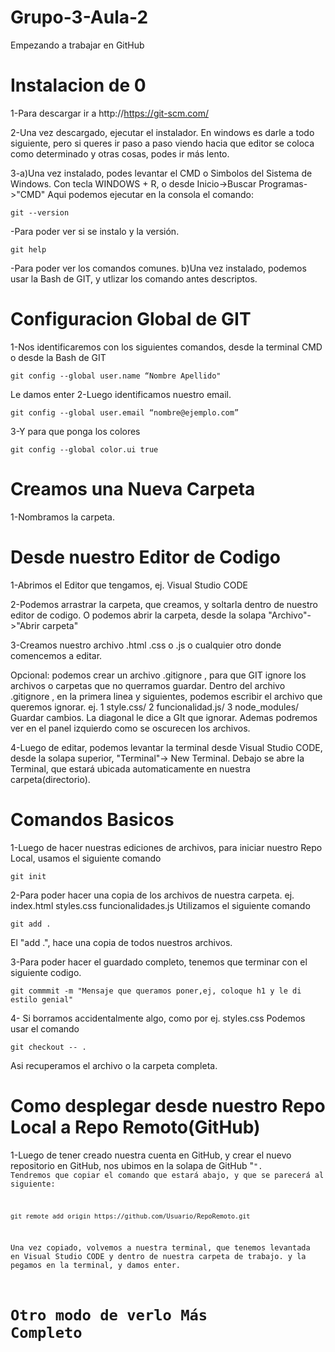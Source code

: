 # Grupo-3-Aula-2
Empezando a trabajar en GitHub

# Instalacion de 0
1-Para descargar ir a http://https://git-scm.com/

2-Una vez descargado, ejecutar el instalador. En windows es darle a todo siguiente, 
  pero si queres ir paso a paso viendo hacia que editor se coloca como determinado y otras cosas, podes ir más lento.
  
3-a)Una vez instalado, podes levantar el CMD o Simbolos del Sistema de Windows. 
  Con tecla WINDOWS + R, o desde Inicio->Buscar Programas->"CMD"
  Aqui podemos ejecutar en la consola el comando: 
  ````
  git --version
  ````
  -Para poder ver si se instalo y la versión.
  ````
  git help
  ````
  -Para poder ver los comandos comunes.
  b)Una vez instalado, podemos usar la Bash de GIT, y utlizar los comando antes descriptos. 
# 

# Configuracion Global de GIT
1-Nos identificaremos con los siguientes comandos, desde la terminal CMD o desde la Bash de GIT
  ````
  git config --global user.name “Nombre Apellido"
  ````
  Le damos enter
2-Luego identificamos nuestro email.
  ````
  git config --global user.email “nombre@ejemplo.com”
  ````
3-Y para que ponga los colores
  ````
  git config --global color.ui true
  ````
#

# Creamos una Nueva Carpeta
1-Nombramos la carpeta.

# Desde nuestro Editor de Codigo
1-Abrimos el Editor que tengamos, ej. Visual Studio CODE

2-Podemos arrastrar la carpeta, que creamos, y soltarla dentro de nuestro editor de codigo. 
  O podemos abrir la carpeta, desde la solapa "Archivo"->"Abrir carpeta" 

3-Creamos nuestro archivo .html .css o .js o cualquier otro donde comencemos a editar. 

  Opcional: podemos crear un archivo .gitignore , para que GIT ignore los archivos o carpetas que no querramos guardar.
  Dentro del archivo .gitignore , en la primera linea y siguientes, podemos escribir el archivo que queremos ignorar.
  ej. 
  1   style.css/
  2   funcionalidad.js/
  3   node_modules/
  Guardar cambios.
  La diagonal le dice a GIt que ignorar. Ademas podremos ver en el panel izquierdo como se oscurecen los archivos.

4-Luego de editar, podemos levantar la terminal desde Visual Studio CODE, desde la solapa superior, "Terminal"-> New Terminal.
  Debajo se abre la Terminal, que estará ubicada automaticamente en nuestra carpeta(directorio).
 
# Comandos Basicos
1-Luego de hacer nuestras ediciones de archivos, para iniciar nuestro Repo Local, usamos el siguiente comando
  ````
  git init
  ````
2-Para poder hacer una copia de los archivos de nuestra carpeta.
  ej. index.html
      styles.css
      funcionalidades.js
  Utilizamos el siguiente comando
  ````
  git add .
  ````
  El "add .", hace una copia de todos nuestros archivos.
  
3-Para poder hacer el guardado completo, tenemos que terminar con el siguiente codigo.
  ````
  git commmit -m "Mensaje que queramos poner,ej, coloque h1 y le di estilo genial"
  ````
4- Si borramos accidentalmente algo, como por ej. 
  styles.css
  Podemos usar el comando 
  ````
  git checkout -- .
  ````
  Asi recuperamos el archivo o la carpeta completa.

# Como desplegar desde nuestro Repo Local a Repo Remoto(GitHub)
1-Luego de tener creado nuestra cuenta en GitHub, y crear el nuevo repositorio en GitHub, nos ubimos en la solapa de GitHub "<code>". 
  Tendremos que copiar el comando que estará abajo, y que se parecerá al siguiente:
  ````
  git remote add origin https://github.com/Usuario/RepoRemoto.git
  ````
  Una vez copiado, volvemos a nuestra terminal, que tenemos levantada en Visual Studio CODE y dentro de nuestra carpeta de trabajo.
  y la pegamos en la terminal, y damos enter.
  
# Otro modo de verlo Más Completo
  
  
